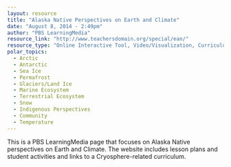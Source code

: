 ```yaml
---
layout: resource
title: "Alaska Native Perspectives on Earth and Climate"
date: "August 8, 2014 - 2:49pm"
author: "PBS LearningMedia"
resource_link: "http://www.teachersdomain.org/special/ean/"
resource_type: "Online Interactive Tool, Video/Visualization, Curriculum, Website"
polar_topics:
  - Arctic
  - Antarctic
  - Sea Ice
  - Permafrost
  - Glaciers/Land Ice
  - Marine Ecosystem
  - Terrestrial Ecosystem
  - Snow
  - Indigenous Perspectives
  - Community
  - Temperature
---
```


This is a PBS LearningMedia page that focuses on Alaska Native perspectives on Earth and Climate.  The website includes lesson plans and student activities and links to a Cryosphere-related curriculum.